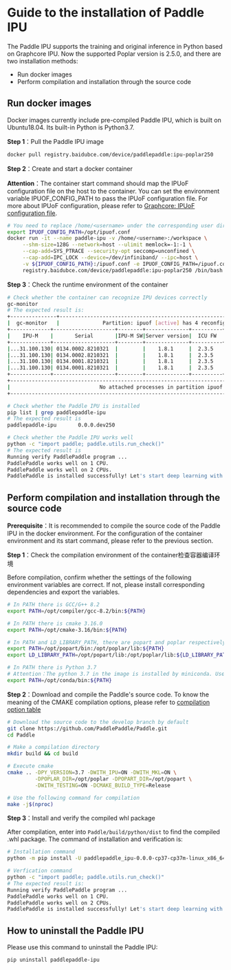# Guide to the installation of Paddle IPU

The Paddle IPU supports the training and original inference in Python based on Graphcore IPU. Now the supported Poplar version is 2.5.0, and there are two installation methods: 

- Run docker images
- Perform compilation and installation through the source code 

## Run docker images

Docker images currently include pre-compiled Paddle IPU, which is built on Ubuntu18.04. Its built-in Python is Python3.7.

**Step 1**：Pull the Paddle IPU image

```bash
docker pull registry.baidubce.com/device/paddlepaddle:ipu-poplar250
```

**Step 2**：Create and start a docker container 

**Attention**：The container start command should map the IPUoF configuration file on the host to the container. You can set the environment variable IPUOF_CONFIG_PATH to pass the IPUoF configuration file. For more about IPUoF configuration, please refer to [Graphcore: IPUoF configuration file](https://docs.graphcore.ai/projects/vipu-admin/en/latest/cli_reference.html?highlight=ipuof#ipuof-configuration-file).

```bash
# You need to replace /home/<username> under the corresponding user directory
export IPUOF_CONFIG_PATH=/opt/ipuof.conf
docker run -it --name paddle-ipu -v /home/<username>:/workspace \
     --shm-size=128G --network=host --ulimit memlock=-1:-1 \
     --cap-add=SYS_PTRACE --security-opt seccomp=unconfined \
     --cap-add=IPC_LOCK --device=/dev/infiniband/ --ipc=host \
     -v ${IPUOF_CONFIG_PATH}:/ipuof.conf -e IPUOF_CONFIG_PATH=/ipuof.conf \
     registry.baidubce.com/device/paddlepaddle:ipu-poplar250 /bin/bash
```

**Step 3**：Check the runtime environment of the container 

```bash
# Check whether the container can recognize IPU devices correctly
gc-monitor
# The expected result is: 
+---------------+--------------------------------------------------------------------------------+
|  gc-monitor   |              Partition: ipuof [active] has 4 reconfigurable IPUs               |
+-------------+--------------------+--------+--------------+----------+------+----+------+-------+
|    IPU-M    |       Serial       |IPU-M SW|Server version|  ICU FW  | Type | ID | IPU# |Routing|
+-------------+--------------------+--------+--------------+----------+------+----+------+-------+
|...31.100.130| 0134.0002.8210321  |        |    1.8.1     |  2.3.5   |M2000 | 0  |  3   |  DNC  |
|...31.100.130| 0134.0002.8210321  |        |    1.8.1     |  2.3.5   |M2000 | 1  |  2   |  DNC  |
|...31.100.130| 0134.0001.8210321  |        |    1.8.1     |  2.3.5   |M2000 | 2  |  1   |  DNC  |
|...31.100.130| 0134.0001.8210321  |        |    1.8.1     |  2.3.5   |M2000 | 3  |  0   |  DNC  |
+-------------+--------------------+--------+--------------+----------+------+----+------+-------+
+--------------------------------------------------------------------------------------------------+
|                             No attached processes in partition ipuof                             |
+--------------------------------------------------------------------------------------------------+

# Check whether the Paddle IPU is installed 
pip list | grep paddlepaddle-ipu
# The expected result is
paddlepaddle-ipu       0.0.0.dev250

# Check whether the Paddle IPU works well
python -c "import paddle; paddle.utils.run_check()"
# The expected result is
Running verify PaddlePaddle program ...
PaddlePaddle works well on 1 CPU.
PaddlePaddle works well on 2 CPUs.
PaddlePaddle is installed successfully! Let's start deep learning with PaddlePaddle now.
```

## Perform compilation and installation through the source code

**Prerequisite**：It is recommended to compile the source code of the Paddle IPU in the docker environment. For the configuration of the container environment and its start command, please refer to the previous section. 

**Step 1**：Check the compilation environment of the container检查容器编译环境

Before compilation, confirm whether the settings of the following environment variables are correct. If not, please install corresponding dependencies and export the variables.

```bash
# In PATH there is GCC/G++ 8.2
export PATH=/opt/compiler/gcc-8.2/bin:${PATH}

# In PATH there is cmake 3.16.0
export PATH=/opt/cmake-3.16/bin:${PATH}

# In PATH and LD_LIBRARY_PATH, there are popart and poplar respectively
export PATH=/opt/popart/bin:/opt/poplar/lib:${PATH}
export LD_LIBRARY_PATH=/opt/popart/lib:/opt/poplar/lib:${LD_LIBRARY_PATH}

# In PATH there is Python 3.7
# Attention：The python 3.7 in the image is installed by miniconda. Use the command of conda activate base to load the Python 3.7 environment. 
export PATH=/opt/conda/bin:${PATH}
```

**Step 2**：Download and compile the Paddle's source code. To know the meaning of the CMAKE compilation options, please refer to [compilation option table](https://www.paddlepaddle.org.cn/documentation/docs/zh/develop/install/Tables.html#Compile)

```bash
# Download the source code to the develop branch by default
git clone https://github.com/PaddlePaddle/Paddle.git
cd Paddle

# Make a compilation directory
mkdir build && cd build

# Execute cmake
cmake .. -DPY_VERSION=3.7 -DWITH_IPU=ON -DWITH_MKL=ON \
         -DPOPLAR_DIR=/opt/poplar -DPOPART_DIR=/opt/popart \
         -DWITH_TESTING=ON -DCMAKE_BUILD_TYPE=Release

# Use the following command for compilation
make -j$(nproc)
```

**Step 3**：Install and verify the compiled whl package

After compilation, enter into `Paddle/build/python/dist` to find the compiled .whl package. The command of installation and verification is: 
```bash
# Installation command
python -m pip install -U paddlepaddle_ipu-0.0.0-cp37-cp37m-linux_x86_64.whl

# Verfication command 
python -c "import paddle; paddle.utils.run_check()"
# The expected result is:
Running verify PaddlePaddle program ...
PaddlePaddle works well on 1 CPU.
PaddlePaddle works well on 2 CPUs.
PaddlePaddle is installed successfully! Let's start deep learning with PaddlePaddle now.
```
## How to uninstall the Paddle IPU

Please use this command to uninstall the Paddle IPU:

```bash
pip uninstall paddlepaddle-ipu
```
